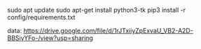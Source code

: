 
sudo apt update
sudo apt-get install python3-tk
pip3 install -r config/requirements.txt


data: https://drive.google.com/file/d/1rJTxiiyZpExvaU_VB2-A2D-BBSiyYFo-/view?usp=sharing
